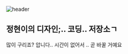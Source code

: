 ![header](https://capsule-render.vercel.app/api?type=waving&color=000&height=200&section=header&text=Hello!%20Welcom%20%to%20my%20Git&fontSize=40&animation=twinkling)

## 정현이의 디자인;.. 코딩.. 저장소ㄱ
많이 구리죠? 압니다.. 시간이 없어서 .. 곧 바꿀 거예요
